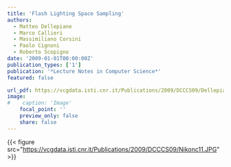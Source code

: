 ```yaml
---
title: 'Flash Lighting Space Sampling'
authors:
  - Matteo Dellepiane
  - Marco Callieri
  - Massimiliano Corsini
  - Paolo Cignoni
  - Roberto Scopigno
date: '2009-01-01T00:00:00Z'
publication_types: ['1']
publication: '*Lecture Notes in Computer Science*'
featured: false

url_pdf: https://vcgdata.isti.cnr.it/Publications/2009/DCCCS09/Dellepiane_et_al_ Fliss.pdf
image:
#    caption: 'Image'
    focal_point: ''
    preview_only: false
    share: false
---
```

{{< figure src="https://vcgdata.isti.cnr.it/Publications/2009/DCCCS09/Nikonc11.JPG" >}}
